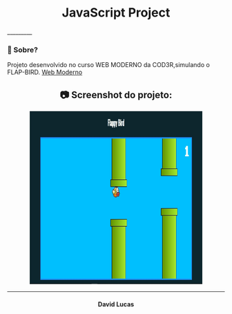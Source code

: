 <h1 align="center"> JavaScript Project </h1>
_________

### 🤔 Sobre?
Projeto desenvolvido no curso WEB MODERNO da COD3R,simulando o FLAP-BIRD.
<a href="https://www.udemy.com/course/curso-web/"> Web Moderno </a>

<h2 align="center"> 📷 Screenshot do projeto: </h2>
<p align="center">
<img width="400" height="400" src="/public/imgs/flap-bird.jpg">
</p>

_________
<h4 align="center"> <strong>David Lucas</strong></h4>